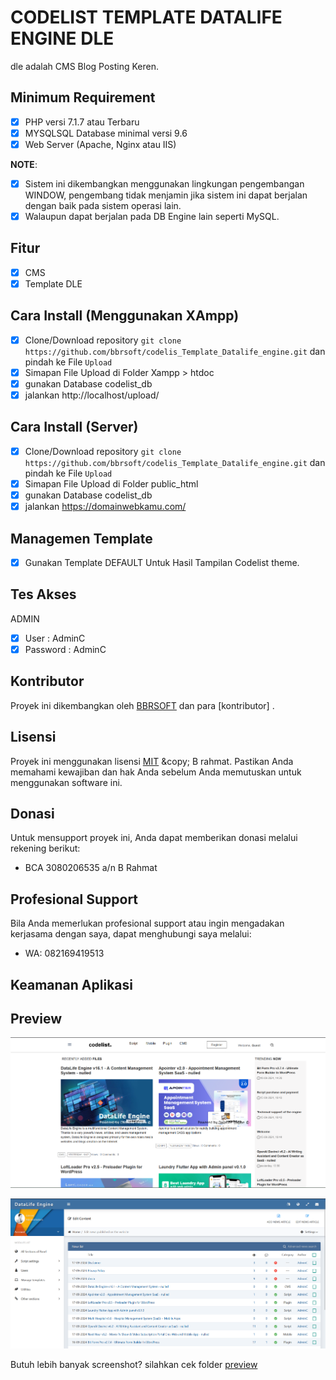 # CODELIST TEMPLATE DATALIFE ENGINE DLE

dle adalah CMS Blog Posting Keren.

## Minimum Requirement

- [X] PHP versi 7.1.7 atau Terbaru
- [X] MYSQLSQL Database minimal versi 9.6
- [X] Web Server (Apache, Nginx atau IIS)

**NOTE**: 

- [X] Sistem ini dikembangkan menggunakan lingkungan pengembangan WINDOW, pengembang tidak menjamin jika sistem ini dapat berjalan dengan baik pada sistem operasi lain.
- [X] Walaupun dapat berjalan pada DB Engine lain seperti MySQL.

## Fitur

- [X] CMS
- [X] Template DLE

## Cara Install (Menggunakan XAmpp)

- [X] Clone/Download repository `git clone https://github.com/bbrsoft/codelis_Template_Datalife_engine.git` dan pindah ke File `Upload`
- [X] Simapan File Upload di Folder Xampp > htdoc
- [X] gunakan Database codelist_db
- [X] jalankan http://localhost/upload/

## Cara Install (Server)

- [X] Clone/Download repository `git clone https://github.com/bbrsoft/codelis_Template_Datalife_engine.git` dan pindah ke File `Upload`
- [X] Simapan File Upload di Folder public_html
- [X] gunakan Database codelist_db
- [X] jalankan https://domainwebkamu.com/

## Managemen Template
- [X] Gunakan Template DEFAULT Untuk Hasil Tampilan Codelist theme.

## Tes Akses
ADMIN 
- [X] User : AdminC
- [X] Password : AdminC

## Kontributor

Proyek ini dikembangkan oleh [BBRSOFT](https://github.com/bbrsoft) dan para [kontributor]
.
## Lisensi

Proyek ini menggunakan lisensi [MIT]([https://tldrlegal.com/license/mit-license](https://dle-news.com/licence.html)) &copy; B rahmat.
Pastikan Anda memahami kewajiban dan hak Anda sebelum Anda memutuskan untuk menggunakan software ini.

## Donasi

Untuk mensupport proyek ini, Anda dapat memberikan donasi melalui rekening berikut:

- BCA 3080206535 a/n B Rahmat

## Profesional Support

Bila Anda memerlukan profesional support atau ingin mengadakan kerjasama dengan saya, dapat menghubungi saya melalui:
- WA: 082169419513

## Keamanan Aplikasi

## Preview

![Hris Profil Karyawan Preview](preview.png)

![Hris Laporan Absensi Preview](paneladmin.png)

Butuh lebih banyak screenshot? silahkan cek folder [preview](preview)
